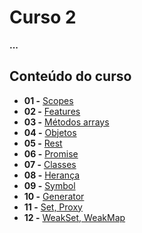 # Curso 2

**...**

## Conteúdo do curso

- **01 -** [Scopes](https://replit.com/@leandrobeandrade/Ecmascript6#scopes)
- **02 -** [Features](https://replit.com/@leandrobeandrade/Ecmascript6#features)
- **03 -** [Métodos arrays](https://codesandbox.io/s/ecma03-qu00k)
- **04 -** [Objetos](https://codesandbox.io/s/ecma04-r1xv9)
- **05 -** [Rest](https://codesandbox.io/s/ecma05-r49s2)
- **06 -** [Promise](https://codesandbox.io/s/ecma06-py1l8)
- **07 -** [Classes](https://codesandbox.io/s/ecma07-hmpqn)
- **08 -** [Herança](https://codesandbox.io/s/ecma08-3x6yw)
- **09 -** [Symbol](https://codesandbox.io/s/ecma09-o3n8b)
- **10 -** [Generator](https://codesandbox.io/s/ecma10-3yfzv)
- **11 -** [Set, Proxy](https://codesandbox.io/s/ecma11-xv6wb)
- **12 -** [WeakSet, WeakMap](https://codesandbox.io/s/ecma12-rce9p)
